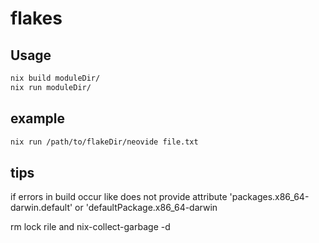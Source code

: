 # flakes

## Usage

```bash
nix build moduleDir/
nix run moduleDir/
```

## example
```bash
nix run /path/to/flakeDir/neovide file.txt
```

## tips
if errors in build occur like
does not provide attribute 'packages.x86_64-darwin.default' or 'defaultPackage.x86_64-darwin

rm lock rile and nix-collect-garbage -d
